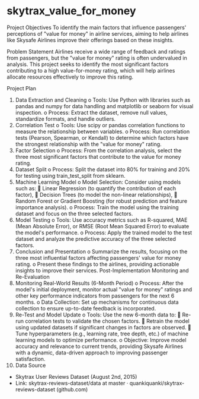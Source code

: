 # skytrax_value_for_money
Project Objectives
To identify the main factors that influence passengers' perceptions of "value for money" in airline services, aiming to help airlines like Skysafe Airlines improve their offerings based on these insights.

Problem Statement
Airlines receive a wide range of feedback and ratings from passengers, but the "value for money" rating is often undervalued in analysis. This project seeks to identify the most significant factors contributing to a high value-for-money rating, which will help airlines allocate resources effectively to improve this rating.

Project Plan
1.	Data Extraction and Cleaning
o	Tools: Use Python with libraries such as pandas and numpy for data handling and matplotlib or seaborn for visual inspection.
o	Process: Extract the dataset, remove null values, standardize formats, and handle outliers.
2.	Correlation Test
o	Tools: Use scipy or pandas correlation functions to measure the relationship between variables.
o	Process: Run correlation tests (Pearson, Spearman, or Kendall) to determine which factors have the strongest relationship with the "value for money" rating.
3.	Factor Selection
o	Process: From the correlation analysis, select the three most significant factors that contribute to the value for money rating.
4.	Dataset Split
o	Process: Split the dataset into 80% for training and 20% for testing using train_test_split from sklearn.
5.	Machine Learning Model
o	Model Selection: Consider using models such as:
	Linear Regression (to quantify the contribution of each factor),
	Decision Trees (to model the non-linear relationships),
	Random Forest or Gradient Boosting (for robust prediction and feature importance analysis).
o	Process: Train the model using the training dataset and focus on the three selected factors.
6.	Model Testing
o	Tools: Use accuracy metrics such as R-squared, MAE (Mean Absolute Error), or RMSE (Root Mean Squared Error) to evaluate the model's performance.
o	Process: Apply the trained model to the test dataset and analyze the predictive accuracy of the three selected factors.
7.	Conclusion and Presentation
o	Summarize the results, focusing on the three most influential factors affecting passengers' value for money rating.
o	Present these findings to the airlines, providing actionable insights to improve their services.
Post-Implementation Monitoring and Re-Evaluation
8.	Monitoring Real-World Results (6-Month Period)
o	Process: After the model's initial deployment, monitor actual "value for money" ratings and other key performance indicators from passengers for the next 6 months.
o	Data Collection: Set up mechanisms for continuous data collection to ensure up-to-date feedback is incorporated.
9.	Re-Test and Model Update
o	Tools: Use the new 6-month data to:
	Re-run correlation tests to validate the chosen factors.
	Retrain the model using updated datasets if significant changes in factors are observed.
	Tune hyperparameters (e.g., learning rate, tree depth, etc.) of machine learning models to optimize performance.
o	Objective: Improve model accuracy and relevance to current trends, providing Skysafe Airlines with a dynamic, data-driven approach to improving passenger satisfaction.
10.  Data Source
-	Skytrax User Reviews Dataset (August 2nd, 2015)
-	Link: skytrax-reviews-dataset/data at master · quankiquanki/skytrax-reviews-dataset (github.com)

